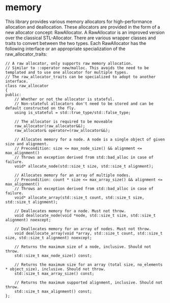 memory
======
This library provides various memory allocators for high-performance allocation and deallocation. These allocators are provided in the form of a new allocator concept: RawAllocator. A RawAllocator is an improved version over the classical STL-Allocator. There are various wrapper classes and traits to convert between the two types. Each RawAllocator has the following interface or an appropriate specialization of the raw_allocator_traits:

    // A raw allocator, only supports raw memory allocation.
    // Similar to ::operator new/malloc. This avoids the need to be templated and to use one allocator for multiple types.
    // The raw_allocator_traits can be specialized to adopt to another interface.
    class raw_allocator
    {
    public:
        // Whether or not the allocator is stateful.
        // Non-stateful allocators don't need to be stored and can be default constructed on the fly.
        using is_stateful = std::true_type/std::false_type;
         
        // The allocator is required to be moveable
        raw_allocator(raw_allocator&&);
        raw_allocator& operator=(raw_allocator&&);
        
        // Allocates memory for a node. A node is a single object of given size and alignment.
        // Precondition: size <= max_node_size() && alignment <= max_alignment()
        // Throws an exception derived from std::bad_alloc in case of failure.
        void* allocate_node(std::size_t size, std::size_t alignment);
        
        // Allocates memory for an array of multiple nodes.
        // Precondition: count * size <= max_array_size() && alignment <= max_alignment()
        // Throws an exception derived from std::bad_alloc in case of failure.
        void* allocate_array(std::size_t count, std::size_t size, std::size_t alignment);
        
        // Deallocates memory for a node. Must not throw.
        void deallocate_node(void *node, std::size_t size, std::size_t alignment) noexcept;
        
        // Deallocates memory for an array of nodes. Must not throw.
        void deallocate_array(void *array, std::size_t count, std::size_t size, std::size_t alignment) noexcept;
        
        // Returns the maximum size of a node, inclusive. Should not throw.
        std::size_t max_node_size() const;
        
        // Returns the maximum size for an array (total size, no_elements * object_size), inclusive. Should not throw.
        std::size_t max_array_size() const;
        
        // Returns the maximum supported alignment, inclusive. Should not throw.
        std::size_t max_alignment() const;
    }; 
